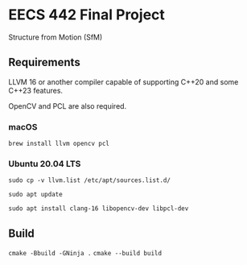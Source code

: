 # EECS 442 Final Project

Structure from Motion (SfM)

## Requirements

LLVM 16 or another compiler capable of supporting C++20 and some C++23 features.

OpenCV and PCL are also required.

### macOS

`brew install llvm opencv pcl`

### Ubuntu 20.04 LTS

`sudo cp -v llvm.list /etc/apt/sources.list.d/`

`sudo apt update`

`sudo apt install clang-16 libopencv-dev libpcl-dev`

## Build

`cmake -Bbuild -GNinja .`
`cmake --build build`

